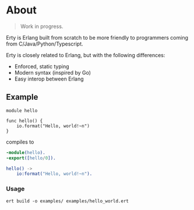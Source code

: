 # About

> Work in progress.

Erty is Erlang built from scratch to be more friendly to programmers coming from C/Java/Python/Typescript.

Erty is closely related to Erlang, but with the following differences:
- Enforced, static typing
- Modern syntax (inspired by Go)
- Easy interop between Erlang

## Example

```erty
module hello

func hello() {
    io.format("Hello, world!~n")
}
```

compiles to

```erlang
-module(hello).
-export([hello/0]).

hello() ->
    io:format("Hello, world!~n").
```

### Usage
```
ert build -o examples/ examples/hello_world.ert
```


